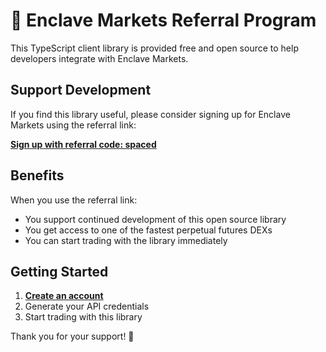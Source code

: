 # 🎁 Enclave Markets Referral Program

This TypeScript client library is provided free and open source to help developers integrate with Enclave Markets.

## Support Development

If you find this library useful, please consider signing up for Enclave Markets using the referral link:

**[Sign up with referral code: spaced](https://enclave.trade?ref=spaced)**

## Benefits

When you use the referral link:
- You support continued development of this open source library
- You get access to one of the fastest perpetual futures DEXs
- You can start trading with the library immediately

## Getting Started

1. **[Create an account](https://enclave.trade?ref=spaced)**
2. Generate your API credentials
3. Start trading with this library

Thank you for your support! 🚀